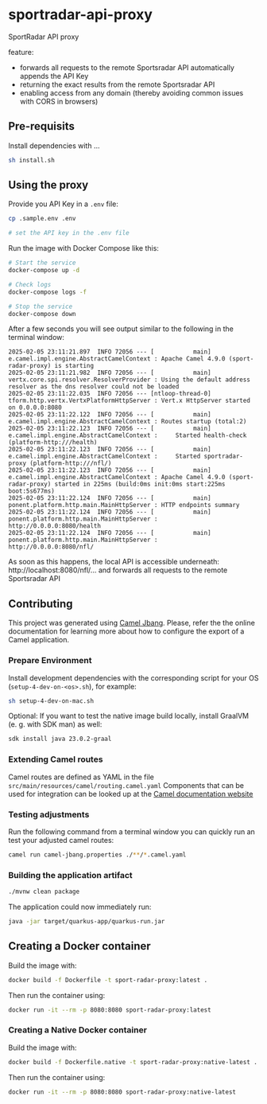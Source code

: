 # sportradar-api-proxy

SportRadar API proxy

feature:
- forwards all requests to the remote Sportsradar API automatically appends the API Key 
- returning the exact results from the remote Sportsradar API
- enabling access from any domain (thereby avoiding common issues with CORS in browsers)

## Pre-requisits

Install dependencies with ...

```bash
sh install.sh
```

## Using the proxy

Provide you API Key in a `.env` file:

```bash
cp .sample.env .env

# set the API key in the .env file
```

Run the image with Docker Compose like this:

```bash
# Start the service
docker-compose up -d

# Check logs
docker-compose logs -f

# Stop the service
docker-compose down
```

After a few seconds you will see output similar to the following in the terminal window:

```
2025-02-05 23:11:21.897  INFO 72056 --- [           main] e.camel.impl.engine.AbstractCamelContext : Apache Camel 4.9.0 (sport-radar-proxy) is starting
2025-02-05 23:11:21.982  INFO 72056 --- [           main] vertx.core.spi.resolver.ResolverProvider : Using the default address resolver as the dns resolver could not be loaded
2025-02-05 23:11:22.035  INFO 72056 --- [ntloop-thread-0] tform.http.vertx.VertxPlatformHttpServer : Vert.x HttpServer started on 0.0.0.0:8080
2025-02-05 23:11:22.122  INFO 72056 --- [           main] e.camel.impl.engine.AbstractCamelContext : Routes startup (total:2)
2025-02-05 23:11:22.123  INFO 72056 --- [           main] e.camel.impl.engine.AbstractCamelContext :     Started health-check (platform-http:///health)
2025-02-05 23:11:22.123  INFO 72056 --- [           main] e.camel.impl.engine.AbstractCamelContext :     Started sportradar-proxy (platform-http:///nfl/)
2025-02-05 23:11:22.123  INFO 72056 --- [           main] e.camel.impl.engine.AbstractCamelContext : Apache Camel 4.9.0 (sport-radar-proxy) started in 225ms (build:0ms init:0ms start:225ms boot:5s677ms)
2025-02-05 23:11:22.124  INFO 72056 --- [           main] ponent.platform.http.main.MainHttpServer : HTTP endpoints summary
2025-02-05 23:11:22.124  INFO 72056 --- [           main] ponent.platform.http.main.MainHttpServer :     http://0.0.0.0:8080/health             
2025-02-05 23:11:22.124  INFO 72056 --- [           main] ponent.platform.http.main.MainHttpServer :     http://0.0.0.0:8080/nfl/  
```

As soon as this happens, the local API is accessible underneath: http://localhost:8080/nfl/... and forwards all requests to the remote Sportsradar API

## Contributing

This project was generated using [Camel Jbang](https://camel.apache.org/manual/camel-jbang.html). Please, refer the the online documentation for learning more about how to configure the export of a Camel application.

### Prepare Environment

Install development dependencies with the corresponding script for your OS (`setup-4-dev-on-<os>.sh`), for example:

```bash
sh setup-4-dev-on-mac.sh
```

Optional: If you want to test the native image build locally, install GraalVM (e. g. with SDK man) as well:

```bash
sdk install java 23.0.2-graal
```

### Extending Camel routes

Camel routes are defined as YAML in the file `src/main/resources/camel/routing.camel.yaml`
Components that can be used for integration can be looked up at the [ Camel documentation website](https://camel.apache.org/components/4.8.x/index.html)

### Testing adjustments

Run the following command from a terminal window you can quickly run an test your adjusted camel routes:

```bash
camel run camel-jbang.properties ./**/*.camel.yaml
```

### Building the application artifact

```bash
./mvnw clean package
```

The application could now immediately run:

```bash
java -jar target/quarkus-app/quarkus-run.jar
```

## Creating a Docker container

Build the image with:

```bash
docker build -f Dockerfile -t sport-radar-proxy:latest .
```

Then run the container using:

```bash
docker run -it --rm -p 8080:8080 sport-radar-proxy:latest
```

### Creating a Native Docker container

Build the image with:

```bash
docker build -f Dockerfile.native -t sport-radar-proxy:native-latest .
```

Then run the container using:

```bash
docker run -it --rm -p 8080:8080 sport-radar-proxy:native-latest
```